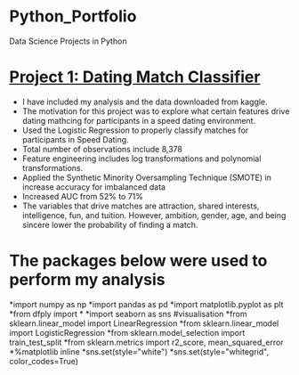 # Python_Portfolio
Data Science Projects in Python

# [Project 1: Dating Match Classifier](https://github.com/rudymeza54/Python_Portfolio/blob/master/Dating_Classifier_Code%20(2).ipynb)
* I have included my analysis and the data downloaded from kaggle.
* The motivation for this project was to explore what certain features drive dating mathcing for participants in a speed dating environment.
* Used the Logistic Regression to properly classify matches for participants in Speed Dating.
* Total number of observations include 8,378
* Feature engineering includes log transformations and polynomial transformations.
* Applied the Synthetic Minority Oversampling Technique (SMOTE) in increase accuracy for imbalanced data
* Increased AUC from 52% to 71%
* The variables that drive matches are attraction, shared interests, intelligence, fun, and tuition. However, ambition, gender, age, and being sincere lower the probability of finding a match.

# The packages below were used to perform my analysis
*import numpy as np
*import pandas as pd
*import matplotlib.pyplot as plt
*from dfply import *
*import seaborn as sns #visualisation
*from sklearn.linear_model import LinearRegression
*from sklearn.linear_model import LogisticRegression
*from sklearn.model_selection import train_test_split
*from sklearn.metrics import r2_score, mean_squared_error
*%matplotlib inline
*sns.set(style="white")
*sns.set(style="whitegrid", color_codes=True)
